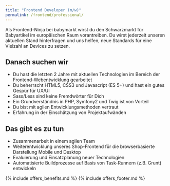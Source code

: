 ```yaml
---
title: "Frontend Developer (m/w)"
permalink: /frontend/professional/
---
```


Als Frontend-Ninja bei babymarkt wirst du den Schwarzmarkt für Babyartikel im europäischen Raum vorantreiben. 
Du wirst jederzeit unseren aktuellen Stand hinterfragen und uns helfen, neue Standards für eine Vielzahl an Devices zu setzen. 

## Danach suchen wir

* Du hast die letzten 2 Jahre mit aktuellen Technologien im Bereich der Frontend-Webentwicklung gearbeitet
* Du beherrscht HTML5, CSS3 und Javascript (ES 5+) und hast ein gutes Gespür für UX/UI
* Sass/Less sind keine Fremdwörter für Dich
* Ein Grundverständnis in PHP, Symfony2 und Twig ist von Vorteil
* Du bist mit agilen Entwicklungsmethoden vertraut
* Erfahrung in der Einschätzung von Projektaufwänden

## Das gibt es zu tun

* Zusammenarbeit in einem agilen Team
* Weiterentwicklung unseres Shop-Frontend für die browserbasierte Darstellung Mobile und Desktop
* Evaluierung und Einsatzplanung neuer Technologien
* Automatisierte Buildprozesse auf Basis von Task-Runnern (z.B. Grunt) entwickeln

{% include offers_benefits.md %}
{% include offers_footer.md %}

